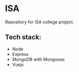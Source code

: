 # ISA
Repository for ISA college project.

## Tech stack:
* Node
* Express
* MongoDB with Mongoose
* Vuejs
